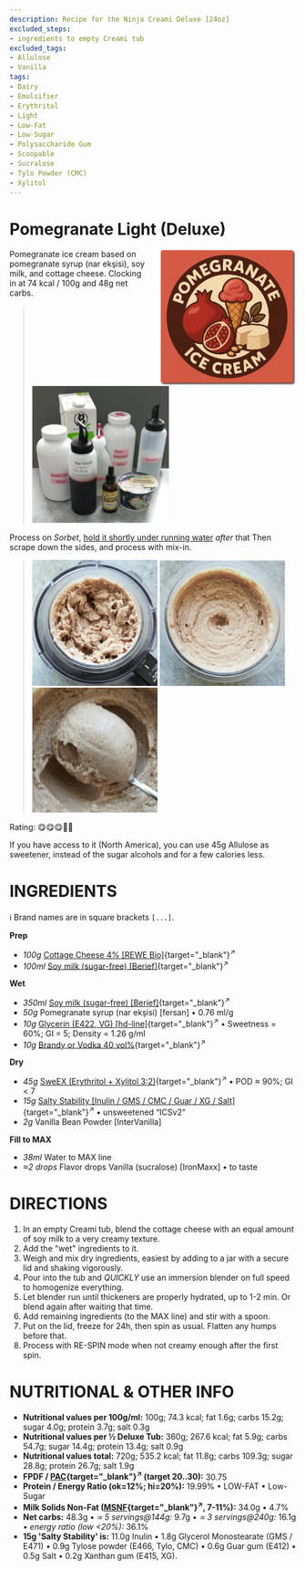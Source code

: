 ```yaml
---
description: Recipe for the Ninja Creami Deluxe [24oz]
excluded_steps:
- ingredients to empty Creami tub
excluded_tags:
- Allulose
- Vanilla
tags:
- Dairy
- Emulsifier
- Erythritol
- Light
- Low-Fat
- Low-Sugar
- Polysaccharide Gum
- Scoopable
- Sucralose
- Tylo Powder (CMC)
- Xylitol
---
```

# Pomegranate Light (Deluxe)
<img style="float: right; margin-left: 1.5em;" width=240 alt="Logo" src="logo-pomegranate-light.png" />

Pomegranate ice cream based on pomegranate syrup (nar ekşisi), soy milk, and cottage cheese. Clocking in at 74 kcal / 100g and 48g net carbs.

> <img width=240 alt="Ingredients" src="Pomegranate-Light_2025-07-16_1.jpg" class="zoomable" />

Process on *Sorbet*, [hold it shortly under running water](https://jhermann.github.io/ice-creamery/info/tips%2Btricks/#handling-of-icy-sides-bottom) *after* that
Then scrape down the sides, and process with mix-in.

> <img width=220 alt="Spun Ice Cream" src="Pomegranate-Light_2025-07-17_1.jpg" class="zoomable" />
> <img width=220 alt="After Mix-in" src="Pomegranate-Light_2025-07-17_2.jpg" class="zoomable" />
> <img width=220 alt="Scooped" src="Pomegranate-Light_2025-07-17_3.jpg" class="zoomable" />

Rating: 😋😋😋🔴🔴

If you have access to it (North America), you can use 45g Allulose as sweetener,
instead of the sugar alcohols and for a few calories less.

# INGREDIENTS

ℹ️ Brand names are in square brackets `[...]`.

**Prep**

  - _100g_ [Cottage Cheese 4% \[REWE Bio\]](/ice-creamery/info/ingredients/#cottage-cheese){target="_blank"}<sup>↗</sup>
  - _100ml_ [Soy milk (sugar-free) \[Berief\]](/ice-creamery/info/ingredients/#soy-milk){target="_blank"}<sup>↗</sup>

**Wet**

  - _350ml_ [Soy milk (sugar-free) \[Berief\]](/ice-creamery/info/ingredients/#soy-milk){target="_blank"}<sup>↗</sup>
  - _50g_ Pomegranate syrup (nar ekşisi) [fersan] • 0.76 ml/g
  - _10g_ [Glycerin (E422, VG) \[hd-line\]](/ice-creamery/info/ingredients/#vegetable-glycerin-glycerol-vg-e422){target="_blank"}<sup>↗</sup> • Sweetness = 60%; GI = 5; Density = 1.26 g/ml
  - _10g_ [Brandy or Vodka 40 vol%](/ice-creamery/info/ingredients/#alcohol-ethanol){target="_blank"}<sup>↗</sup>

**Dry**

  - _45g_ [SweEX (Erythritol + Xylitol 3:2)](/ice-creamery/info/ingredients/#sweex-erythritol-xylitol-blend){target="_blank"}<sup>↗</sup> • POD ≈ 90%; GI < 7
  - _15g_ [Salty Stability \[Inulin / GMS / CMC / Guar / XG / Salt\]](/ice-creamery/S/Salty%20Stability/){target="_blank"}<sup>↗</sup> • unsweetened “ICSv2”
  - _2g_ Vanilla Bean Powder [InterVanilla]

**Fill to MAX**

  - _38ml_ Water to MAX line
  - _≈2 drops_ Flavor drops Vanilla (sucralose) [IronMaxx] • to taste

# DIRECTIONS

 1. In an empty Creami tub, blend the cottage cheese with an equal amount of soy milk to a very creamy texture.
 1. Add the "wet" ingredients to it.
 1. Weigh and mix dry ingredients, easiest by adding to a jar with a secure lid and shaking vigorously.
 1. Pour into the tub and *QUICKLY* use an immersion blender on full speed to homogenize everything.
 1. Let blender run until thickeners are properly hydrated, up to 1-2 min. Or blend again after waiting that time.
 1. Add remaining ingredients (to the MAX line) and stir with a spoon.
 1. Put on the lid, freeze for 24h, then spin as usual. Flatten any humps before that.
 1. Process with RE-SPIN mode when not creamy enough after the first spin.

# NUTRITIONAL & OTHER INFO
- **Nutritional values per 100g/ml:** 100g; 74.3 kcal; fat 1.6g; carbs 15.2g; sugar 4.0g; protein 3.7g; salt 0.3g
- **Nutritional values per ½ Deluxe Tub:** 360g; 267.6 kcal; fat 5.9g; carbs 54.7g; sugar 14.4g; protein 13.4g; salt 0.9g
- **Nutritional values total:** 720g; 535.2 kcal; fat 11.8g; carbs 109.3g; sugar 28.8g; protein 26.7g; salt 1.9g
- **FPDF / [PAC](/ice-creamery/info/glossary/#potere-anti-congelante-pac){target="_blank"}<sup>↗</sup> (target 20..30):** 30.75
- **Protein / Energy Ratio (ok=12%; hi=20%):** 19.99% • LOW-FAT • Low-Sugar
- **Milk Solids Non-Fat ([MSNF](/ice-creamery/info/glossary/#milk-solids-not-fat-msnf){target="_blank"}<sup>↗</sup>, 7-11%):** 34.0g • 4.7%
- **Net carbs:** 48.3g • *∝ 5 servings@144g:* 9.7g • *∝ 3 servings@240g:* 16.1g • *energy ratio (low <20%):* 36.1%
- **15g 'Salty Stability' is:** 11.0g Inulin • 1.8g Glycerol Monostearate (GMS / E471) • 0.9g Tylose powder (E466, Tylo, CMC) • 0.6g Guar gum (E412) • 0.5g Salt • 0.2g Xanthan gum (E415, XG).
